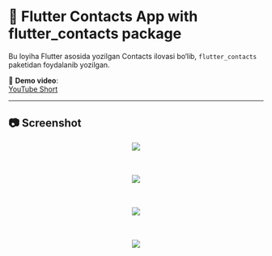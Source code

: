# 🚀 Flutter Contacts App with flutter_contacts package

Bu loyiha Flutter asosida yozilgan Contacts ilovasi bo‘lib, `flutter_contacts` paketidan foydalanib yozilgan.

🔗 **Demo video**:  
[YouTube Short](https://youtube.com/shorts/VTj5KFPzNVw?feature=share)

---

## 📷 Screenshot

<p align="center">
  <img src="https://i.ibb.co/RkQNktHk/f7897a43-71d9-4477-8b79-fedf73bc2652.png" />
</p>

<div style="height: 20px;"></div>

<p align="center">
  <img src="https://i.ibb.co/DfKFxJWz/image.png" />
</p>

<div style="height: 20px;"></div>

<p align="center">
  <img src="https://i.ibb.co/PsN8zn3G/image.png" />
</p>

<div style="height: 20px;"></div>

<p align="center">
  <img src="https://i.ibb.co/G4CjVdZf/image.png" />
</p>
<div style="height: 70px;"></div>
